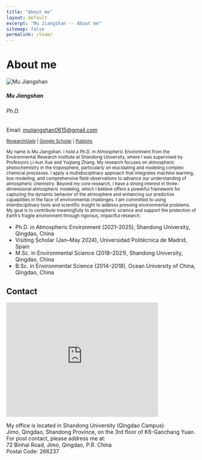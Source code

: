 ```yaml
---
title: "About me"
layout: default
excerpt: "Mu Jiangshan -- About me"
sitemap: false
permalink: /team/
---
```


# About me

<!-- Card -->
<div class="card mb-3 border-0" style="width: 100%">
  <div class="row g-0">
    <div class="col-md-4">
      <img src="{{ site.url }}{{ site.baseurl }}/images/teampic/MJS2.png" class="img-fluid rounded-start" alt="Mu Jiangshan">
    </div>
    <div class="col-md-8">
      <div class="card-body">
        <h5 class="card-title">Mu Jiangshan</h5>
        <h6 class="card-subtitle mb-2 text-muted">Ph.D.</h6>
        <p class="card-text">Email: <a href="mailto:mujiangshan0615@gmail.com">mujiangshan0615@gmail.com</a></p>
        <p class="card-text" style="width: 100%">
          <small>
            <a href="https://www.researchgate.net/profile/Jiangshan-Mu-2" target="_blank">ResearchGate</a> |
            <a href="https://scholar.google.com/citations?hl=zh-CN&user=fmUpOswAAAAJ" target="_blank">Google Scholar</a> |
            <a href="https://www.webofscience.com/wos/author/record/HPE-9830-2023" target="_blank">Publons</a>
          </small>
        </p>
      </div>
    </div>
  </div>
</div>

<p style="width: 100%"><small>
My name is Mu Jiangshan. I hold a Ph.D. in Atmospheric Environment from the Environmental Research Institute at Shandong University, where I was supervised by Professors Li-kun Xue and Yuqiang Zhang. My research focuses on atmospheric photochemistry in the troposphere, particularly on elucidating and modeling complex chemical processes. I apply a multidisciplinary approach that integrates machine learning, box modeling, and comprehensive field observations to advance our understanding of atmospheric chemistry. Beyond my core research, I have a strong interest in three-dimensional atmospheric modeling, which I believe offers a powerful framework for capturing the dynamic behavior of the atmosphere and enhancing our predictive capabilities in the face of environmental challenges. I am committed to using interdisciplinary tools and scientific insight to address pressing environmental problems. My goal is to contribute meaningfully to atmospheric science and support the protection of Earth’s fragile environment through rigorous, impactful research.
</small></p>

<ul style="overflow: hidden">
  <li>Ph.D. in Atmospheric Environment (2021–2025), Shandong University, Qingdao, China</li>
  <li>Visiting Scholar (Jan–May 2024), Universidad Politécnica de Madrid, Spain</li>
  <li>M.Sc. in Environmental Science (2018–2021), Shandong University, Qingdao, China</li>
  <li>B.Sc. in Environmental Science (2014–2018), Ocean University of China, Qingdao, China</li>
</ul>

## Contact

<iframe
  src="https://map.baidu.com/search/%E5%B1%B1%E4%B8%9C%E5%A4%A7%E5%AD%A6(%E9%9D%92%E5%B2%9B%E6%A0%A1%E5%8C%BA)/@13434831.265,4326352.12,16z?querytype=s&da_src=shareurl&wd=%E5%B1%B1%E4%B8%9C%E5%A4%A7%E5%AD%A6(%E9%9D%92%E5%B2%9B%E6%A0%A1%E5%8C%BA)&c=236&src=0&wd2=%E9%9D%92%E5%B2%9B%E5%B8%82%E5%8D%B3%E5%A2%A8%E5%8C%BA&pn=0&sug=1&l=12&b=(13341933.54,4254437.34;13461741.54,4315941.34)&from=webmap&biz_forward=%7B%22scaler%22:1,%22styles%22:%22pl%22%7D&sug_forward=533a74c36e163bc3b23c81fc&device_ratio=1"
  width="400"
  height="300"
  style="border:0;"
  allowfullscreen=""
  loading="lazy"
  referrerpolicy="no-referrer-when-downgrade">
</iframe>

<p>
My office is located in Shandong University (Qingdao Campus)<br />
Jimo, Qingdao, Shandong Province, on the 3rd floor of K6-Ganchang Yuan.<br />
For post contact, please address me at:<br />
72 Binhai Road, Jimo, Qingdao, P.R. China<br />
Postal Code: 266237
</p>
